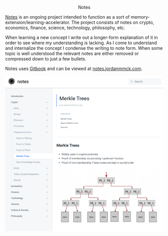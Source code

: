 <center> <p id="title">Notes</p> </center>

[Notes](https://github.com/jordanmmck/notes) is an ongoing project intended to function as a sort of memory-extension/learning-accelerator.
The project consists of notes on crypto, economics, finance, science, technology, philosophy, etc.

When learning a new concept I write out a longer-form explanation of it in order to see where my understanding is lacking.
As I come to understand and internalize the concept I condense the writing to note form.
When some topic is well understood the relevant notes are either removed or compressed down to just a few bullets.


Notes uses [Gitbook](https://www.gitbook.com) and can be viewed at [notes.jordanmmck.com](https://notes.jordanmmck.com/).

[![Github](/public/images/notes.png)](https://notes.jordanmmck.com/)
